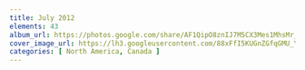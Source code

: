 ```yaml
---
title: July 2012
elements: 43
album_url: https://photos.google.com/share/AF1QipO8znIJ7M5CX3Mes1MhsMr_hIZEbdESI2K5wrYueXnlg5YJNqRqPaUT3aoyH_iJFw?key=TmZGaXF5ZEVCOWFxeGN2MGZ2bHYzVlhXOVFiRnJR
cover_image_url: https://lh3.googleusercontent.com/88xFfI5KUGnZGfqGMU_YBdbd9Mt6zzHncixl9qeQnL_KijmPOjj7ZmvuJIJzl-qO6PBqaGs1TLZ_NLCi3Itwuijg1iaH9x8M0QXvwbcrg6Q-gNp160YdCdvTt1Cs-06pUs6xFKry0KdVh_1aVaw-CBU7iP8NoAHjuW3cCHOii2GlwyPFd4Jf89uYjMLWWJJcPrGkCzOd7R-5Wuvnkq332BInqPTnhAjCbkGOO_cPUuYCdASQBry0K6DCOjTp3JNYbpyj7Jg1MQuC-B6nQaK82QkFwGfoVxIKhtgalpq7JEiMO3fTwwsKcrmc85Gfwyl3rZVfkqdZzNaoRXJZ_VTeQZ0yQuz4AQKAK_DXyn-0fzGr-4-_Jlhpdj9-fMfJaCThwd5rvqfIBhyLZL6T-AF_shMpE7ZY0uG8gDUZSHyiabBO8w6MJicK8BUhK1mjmE7RarzRYYNa6qk0fYxnYgpPZBoGDAYOo9Eld-n5rJBrbHluHbBsUk-03h59Ha12dRldrqLzooYHHee8UXjuKwBg0pTaC7Runo46mKEhiJUJYbvMz46CoCS2lYX9RhCQqI0evmHtP-0jGA9_BVKRJqeU0a7cWpVAm7lGFfm10yo8pEzrJxdF8fETMBc7Q8OsY7CaCV-7EVRD03jZuqfAUgWrC6QO=s195-p-k-no
categories: [ North America, Canada ]
---
```

